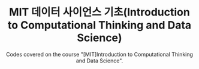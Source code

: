 <div align="center">
  
# MIT 데이터 사이언스 기초(Introduction to Computational Thinking and Data Science)
Codes covered on the course "[MIT]Introduction to Computational Thinking and Data Science".

</div>
